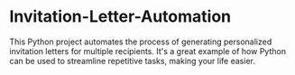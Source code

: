 # Invitation-Letter-Automation
This Python project automates the process of generating personalized invitation letters for multiple recipients. It's a great example of how Python can be used to streamline repetitive tasks, making your life easier.
